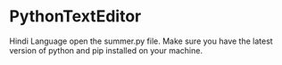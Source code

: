 # PythonTextEditor
Hindi Language
open the summer.py file.
Make sure you have the latest version of python and pip installed on your machine.
